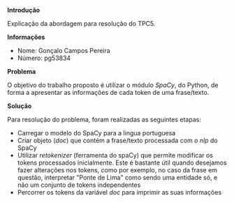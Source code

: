 **Introdução**

Explicação da abordagem para resolução do TPC5.

**Informações**
* Nome: Gonçalo Campos Pereira
* Número: pg53834

**Problema**

O objetivo do trabalho proposto é utilizar o módulo *SpaCy*, do Python, de forma a apresentar as informações de cada token de uma frase/texto.

**Solução**

Para resolução do problema, foram realizadas as seguintes etapas:

* Carregar o modelo do SpaCy para a lingua portuguesa
* Criar objeto (*doc*) que contém a frase/texto processada com o *nlp* do SpaCy
* Utilizar *retokenizer* (ferramenta do spaCy) que permite modificar os tokens processados inicialmente. Este é bastante útil quando desejamos fazer alterações nos
tokens, como por exemplo, no caso da frase em questão, interpretar "Ponte de Lima" como sendo uma entidade só, e não um conjunto de tokens independentes
* Percorrer os tokens da variável *doc* para imprimir as suas informações 